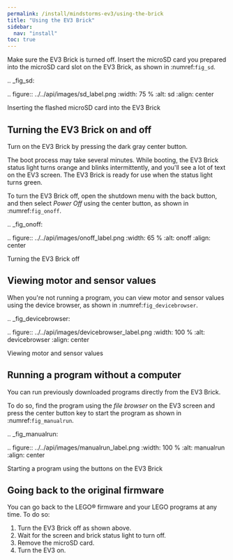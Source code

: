 ```yaml
---
permalink: /install/mindstorms-ev3/using-the-brick
title: "Using the EV3 Brick"
sidebar:
  nav: "install"
toc: true
---
```


Make sure the EV3 Brick is turned off. Insert the microSD card you prepared
into the microSD card slot on the EV3 Brick, as shown in :numref:`fig_sd`.

.. _fig_sd:

.. figure:: ../../api/images/sd_label.png
   :width: 75 %
   :alt: sd
   :align: center

   Inserting the flashed microSD card into the EV3 Brick


Turning the EV3 Brick on and off
-----------------------------------------------------------

Turn on the EV3 Brick by pressing the dark gray center button.

The boot process may take several minutes. While booting, the EV3 Brick status
light turns orange and blinks intermittently, and you'll see a lot of text on
the EV3 screen. The EV3 Brick is ready for use when the status light turns
green.

To turn the EV3 Brick off, open the shutdown menu with the back button, and
then select *Power Off* using the center button, as shown
in :numref:`fig_onoff`.

.. _fig_onoff:

.. figure:: ../../api/images/onoff_label.png
   :width: 65 %
   :alt: onoff
   :align: center

   Turning the EV3 Brick off

Viewing motor and sensor values
-----------------------------------------------------------

When you're not running a program, you can view motor and sensor values using
the device browser, as shown in :numref:`fig_devicebrowser`.

.. _fig_devicebrowser:

.. figure:: ../../api/images/devicebrowser_label.png
   :width: 100 %
   :alt: devicebrowser
   :align: center

   Viewing motor and sensor values

Running a program without a computer
-----------------------------------------------------------

You can run previously downloaded programs directly from the EV3 Brick.

To do so, find the program using the *file browser* on the EV3 screen and press
the center button key to start the program as shown in :numref:`fig_manualrun`.

.. _fig_manualrun:

.. figure:: ../../api/images/manualrun_label.png
   :width: 100 %
   :alt: manualrun
   :align: center

   Starting a program using the buttons on the EV3 Brick

Going back to the original firmware
-----------------------------------------------------------

You can go back to the LEGO® firmware and your LEGO programs at any time. To
do so:

1. Turn the EV3 Brick off as shown above.
2. Wait for the screen and brick status light to turn off.
3. Remove the microSD card.
4. Turn the EV3 on.
